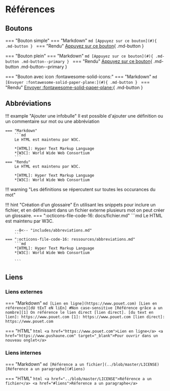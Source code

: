 # Références

## Boutons

=== "Bouton simple"
    === "Markdown"
        ```md
        [Appuyez sur ce bouton](#){ .md-button }
        ```
    === "Rendu"
        [Appuyez sur ce bouton](#){ .md-button }

=== "Bouton plein"
    === "Markdown"
        ```md
        [Appuyez sur ce bouton](#){ .md-button .md-button--primary }
        ```
    === "Rendu"
        [Appuyez sur ce bouton](#){ .md-button .md-button--primary }

=== "Bouton avec icon :fontawesome-solid-icons:"
    === "Markdown"
        ```md
        [Envoyer :fontawesome-solid-paper-plane:](#){ .md-button }
        ```
    === "Rendu"
        [Envoyer :fontawesome-solid-paper-plane:](#){ .md-button }  


## Abbréviations

!!! example "Ajouter une infobulle"
    Il est possible d'ajouter une définition ou un commentaire sur mot ou une abbréviation

    === "Markdown"
        ```md
        Le HTML est maintenu par W3C.

        *[HTML]: Hyper Text Markup Language
        *[W3C]: World Wide Web Consortium
        ```
    === "Rendu"
        Le HTML est maintenu par W3C.

        *[HTML]: Hyper Text Markup Language
        *[W3C]: World Wide Web Consortium

!!! warning "Les définitions se répercutent sur toutes les occurances du mot"

!!! hint "Création d'un glossaire"
    En utilisant les snippets pour inclure un fichier, et en définissant dans un fichier externe plusieurs mot on peut créer un glossaire.
    === ":octicons-file-code-16: docs/fichier.md"
        ```md
        Le HTML est maintenu par W3C.

        --8<--​ "includes/abbreviations.md"
        ```
    === ":octicons-file-code-16: ressources/abbreviations.md"
        ```md
        *[HTML]: Hyper Text Markup Language
        *[W3C]: World Wide Web Consortium

        ```



## Liens

### Liens externes

=== "Markdown"
    ```md
    [Lien en ligne](https://www.pouet.com)
    [Lien en référence][dU tExT eN liEn] #Non case-sensitive
    [Référence grâce a un nombre][1]
    On référence le lien direct [lien direct].
    [du text en lien]: https://www.pouet.com
    [1]: https://www.pouet.com
    [lien direct]: https://www.pouet.com
    ```

=== "HTML"
    ```html
    <a href="https://www.pouet.com">Lien en ligne</a>
    <a href="https://www.pushaune.com" target="_blank">Pour ouvrir dans un nouveau onglet</a>
        ```


### Liens internes

=== "Markdown"
    ```md
    [Référence a un fichier](../blob/master/LICENSE)
    [Réference a un paragraphe](#liens)
    ```

=== "HTML"
    ```html
    <a href="../blob/master/LICENSE">Référence a un fichier</a>
    <a href="#liens">Réference a un paragraphe</a>
    ```